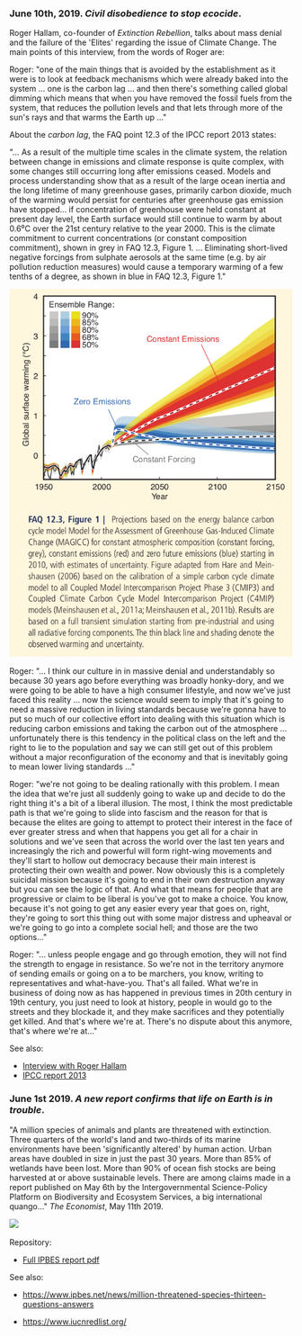 ### June 10th, 2019. *Civil disobedience to stop ecocide*.

Roger Hallam, co-founder of *Extinction Rebellion*,
talks about mass denial and the failure of the 'Elites' 
regarding the issue of Climate Change. 
The main points of this interview, from the words of Roger are:

Roger: "one of the main things that is avoided by the establishment as it were
is to look at feedback mechanisms which were already baked into the system ...
one is the carbon lag ... and then there's something called global dimming which means
that when you have removed the fossil fuels from the system, that
reduces the pollution levels and that lets through more of the sun's rays
and that warms the Earth up ..."

About the *carbon lag*, the FAQ point 12.3 of the IPCC report 2013 states:

"... As a result of the multiple time scales in the climate
system, the relation between change in emissions and climate
response is quite complex, with some changes still occurring
long after emissions ceased. Models and process understanding
show that as a result of the large ocean inertia and the long lifetime
of many greenhouse gases, primarily carbon dioxide, much of the
warming would persist for centuries after greenhouse gas emission have 
stopped... if concentration of greenhouse were
held constant at present day level, the Earth surface would still
continue to warm by about 0.6⁰C over the 21st century relative to the 
year 2000. This is the climate commitment to current concentrations
(or constant composition commitment), shown in grey in FAQ 12.3, Figure 1.
... Eliminating short-lived negative forcings from sulphate
aerosols at the same time (e.g. by air pollution reduction measures)
would cause a temporary warming of a few tenths of a degree, as
shown in blue in FAQ 12.3, Figure 1."

![](./ipcc_files/faq12.3_2013.png)

Roger: "... I think our culture in in massive denial and understandably so
because 30 years ago before everything was broadly honky-dory, and we were 
going to be able to have a high consumer lifestyle,
and now we've just faced this reality ... now the science would seem 
to imply that it's going to need a massive reduction in living standards 
because we're gonna have to put so much of our collective effort into dealing with
this situation which is reducing carbon emissions and taking the carbon
out of the atmosphere ... unfortunately there is this tendency in the political
class on the left and the right to lie to the population and say we can still
get out of this problem without a major reconfiguration of the economy
and that is inevitably going to mean lower living standards ..."

Roger: "we're not going to be dealing rationally with this problem.
I mean the idea that we're just all suddenly going to wake up and decide
to do the right thing it's a bit of a liberal illusion.
The most, I think the most predictable path is that we're going to slide into
fascism and the reason for that is because the elites are going to attempt to
protect their interest in the face of ever greater stress and when that happens you get
all for a chair in solutions and we've seen that across the world over the last ten years
and increasingly the rich and powerful will form right-wing movements and they'll
start to hollow out democracy because their main interest is protecting their own
wealth and power. Now obviously this is a completely suicidal mission because it's going
to end in their own destruction anyway but you can see the logic of that.
And what that means for people that are progressive or claim to be liberal is
you've got to make a choice. You know, because it's not going to get any easier every year that
goes on, right, they're going to sort this thing out with some major distress and upheaval
or we're going to go into a complete social hell; and those are the two options..."

Roger: "... unless people engage and go through emotion, they will not find the strength to 
engage in resistance. So we're not in the territory anymore of sending emails or going on
a to be marchers, you know, writing to representatives and what-have-you. That's all failed.
What we're in business of doing now as has happened in previous times in 20th century
in 19th century, you just need to look at history, people in would go to the streets and 
they blockade it, and they make sacrifices and they potentially get killed.
And that's where we're at. There's no dispute about this anymore, that's where we're at..."


See also:
- [Interview with Roger Hallam](https://www.youtube.com/watch?v=220tv9Jktmg)
- [IPCC report 2013](https://www.ipcc.ch/site/assets/uploads/2018/02/WG1AR5_all_final.pdf)

### June 1st 2019. *A new report confirms that life on Earth is in trouble*.

"A million species of animals and plants are threatened with extinction.
Three quarters of the world's land and two-thirds of its marine environments
have been 'significantly altered' by human action. 
Urban areas have doubled in size in just the past 30 years. 
More than 85% of wetlands have been lost. More than 90% of ocean fish
stocks are being harvested at or above sustainable levels.
There are among claims made in a report published on May 6th by the 
Intergovernmental Science-Policy Platform on Biodiversity and Ecosystem
Services, a big international quango..." *The Economist*, May 11th 2019. 

![](./ipbes_files/6_may_2019_fig.3.png)

Repository:

- [Full IPBES report pdf](./ipbes_files/spm_6_may_2019.pdf)

See also:
- https://www.ipbes.net/news/million-threatened-species-thirteen-questions-answers

- https://www.iucnredlist.org/


